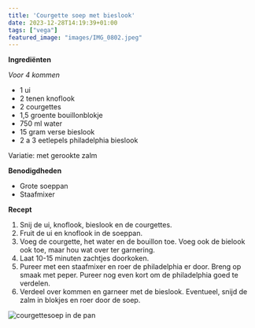 ```yaml
---
title: 'Courgette soep met bieslook'
date: 2023-12-28T14:19:39+01:00
tags: ["vega"]
featured_image: "images/IMG_0802.jpeg"
---
```


**Ingrediënten**

*Voor 4 kommen*
- 1 ui
- 2 tenen knoflook
- 2 courgettes
- 1,5 groente bouillonblokje
- 750 ml water
- 15 gram verse bieslook
- 2 a 3 eetlepels philadelphia bieslook

Variatie: met gerookte zalm

**Benodigdheden**
- Grote soeppan
- Staafmixer

**Recept**
1. Snij de ui, knoflook, bieslook en de courgettes.
2. Fruit de ui en knoflook in de soeppan.
3. Voeg de courgette, het water en de bouillon toe. Voeg ook de bielook ook toe, maar hou wat over ter garnering.
4. Laat 10-15 minuten zachtjes doorkoken. 
5. Pureer met een staafmixer en roer de philadelphia er door. Breng op smaak met peper. Pureer nog even kort om de philadelphia goed te verdelen.
6. Verdeel over kommen en garneer met de bieslook. Eventueel, snijd de zalm in blokjes en roer door de soep.

![courgettesoep in de pan](/IMG_0798.jpeg)
